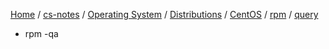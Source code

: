 [Home](https://mengxianbin.github.io) /
[cs-notes](https://mengxianbin.github.io/cs-notes/site) /
[Operating System](https://mengxianbin.github.io/cs-notes/site/Operating%20System) /
[Distributions](https://mengxianbin.github.io/cs-notes/site/Operating%20System/Distributions) /
[CentOS](https://mengxianbin.github.io/cs-notes/site/Operating%20System/Distributions/CentOS) /
[rpm](https://mengxianbin.github.io/cs-notes/site/Operating%20System/Distributions/CentOS/rpm) /
[query](https://mengxianbin.github.io/cs-notes/site/Operating%20System/Distributions/CentOS/rpm/query)

* rpm -qa